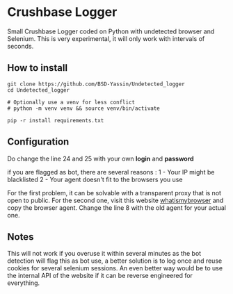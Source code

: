 # Crushbase Logger

Small Crushbase Logger coded on Python with undetected browser and Selenium. This is very experimental, it will only work with intervals of seconds.

## How to install 

```
git clone https://github.com/BSD-Yassin/Undetected_logger 
cd Undetected_logger

# Optionally use a venv for less conflict 
# python -m venv venv && source venv/bin/activate

pip -r install requirements.txt
```

## Configuration

Do change the line 24 and 25 with your own **login** and **password**

if you are flagged as bot, there are several reasons : 
    1 - Your IP might be blacklisted
    2 - Your agent doesn't fit to the browsers you use

For the first problem, it can be solvable with a transparent proxy that is not open to public. For the second one, visit this website [whatismybrowser](https://www.whatismybrowser.com/detect/what-is-my-user-agent/) and copy the browser agent. Change the line 8 with the old agent for your actual one.

## Notes 

This will not work if you overuse it within several minutes as the bot detection will flag this as bot use, a better solution is to log once and reuse cookies for several selenium sessions. An even better way would be to use the internal API of the website if it can be reverse engineered for everything.